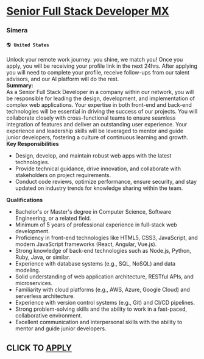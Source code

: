 # [Senior Full Stack Developer MX](https://www.remotewlb.com/apply/senior-full-stack-developer-mx)  
### Simera  
#### `🌎 United States`  
Unlock your remote work journey: you shine, we match you! Once you apply, you will be receiving your profile link in the next 24hrs. After applying you will need to complete your profile, receive follow-ups from our talent advisors, and our AI platform will do the rest.  
**Summary:**  
As a Senior Full Stack Developer in a company within our network, you will be responsible for leading the design, development, and implementation of complex web applications. Your expertise in both front-end and back-end technologies will be essential in driving the success of our projects. You will collaborate closely with cross-functional teams to ensure seamless integration of features and deliver an outstanding user experience. Your experience and leadership skills will be leveraged to mentor and guide junior developers, fostering a culture of continuous learning and growth.  
 **Key Responsibilities**  

  * Design, develop, and maintain robust web apps with the latest technologies.
  * Provide technical guidance, drive innovation, and collaborate with stakeholders on project requirements.
  * Conduct code reviews, optimize performance, ensure security, and stay updated on industry trends for knowledge sharing within the team.

  
**Qualifications**  

  * Bachelor's or Master's degree in Computer Science, Software Engineering, or a related field.
  * Minimum of 5 years of professional experience in full-stack web development.
  * Proficiency in front-end technologies like HTML5, CSS3, JavaScript, and modern JavaScript frameworks (React, Angular, Vue.js).
  * Strong knowledge of back-end technologies such as Node.js, Python, Ruby, Java, or similar.
  * Experience with database systems (e.g., SQL, NoSQL) and data modeling.
  * Solid understanding of web application architecture, RESTful APIs, and microservices.
  * Familiarity with cloud platforms (e.g., AWS, Azure, Google Cloud) and serverless architecture.
  * Experience with version control systems (e.g., Git) and CI/CD pipelines.
  * Strong problem-solving skills and the ability to work in a fast-paced, collaborative environment.
  * Excellent communication and interpersonal skills with the ability to mentor and guide junior developers.

  
## CLICK TO [APPLY](https://www.remotewlb.com/apply/senior-full-stack-developer-mx)

